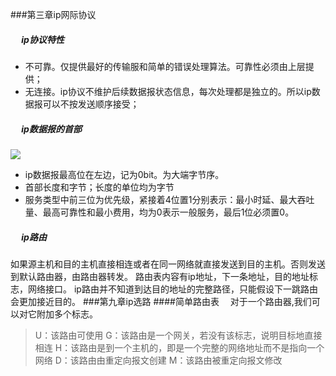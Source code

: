 ###第三章ip网际协议
##### &emsp; ip协议特性
* 不可靠。仅提供最好的传输服和简单的错误处理算法。可靠性必须由上层提供；
* 无连接。ip协议不维护后续数据报状态信息，每次处理都是独立的。所以ip数据报可以不按发送顺序接受；   
##### &emsp; ip数据报的首部
![](https://img-blog.csdn.net/20150730120353079?watermark/2/text/aHR0cDovL2Jsb2cuY3Nkbi5uZXQv/font/5a6L5L2T/fontsize/400/fill/I0JBQkFCMA==/dissolve/70/gravity/Center)
* ip数据报最高位在左边，记为0bit。为大端字节序。
* 首部长度和字节；长度的单位均为字节
* 服务类型中前三位为优先级，紧接着4位置1分别表示：最小时延、最大吞吐量、最高可靠性和最小费用，均为0表示一般服务，最后1位必须置0。
##### &emsp; ip路由
如果源主机和目的主机直接相连或者在同一网络就直接发送到目的主机。否则发送到默认路由器，由路由器转发。
路由表内容有ip地址，下一条地址，目的地址标志，网络接口。
ip路由并不知道到达目的地址的完整路径，只能假设下一跳路由会更加接近目的。
###第九章ip选路
####简单路由表
&emsp;对于一个路由器,我们可以对它附加多个标志。
> U：该路由可使用
G：该路由是一个网关，若没有该标志，说明目标地直接相连
H：该路由是到一个主机的，即是一个完整的网络地址而不是指向一个网络
D：该路由由重定向报文创建
M：该路由被重定向报文修改



